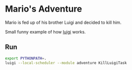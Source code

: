 # Mario's Adventure

Mario is fed up of his brother Luigi and decided to kill him.

Small funny example of how [luigi](https://luigi.readthedocs.io/en/stable/index.html) works.

## Run
```bash
export PYTHONPATH=.
luigi --local-scheduler --module adventure KillLuigiTask
```
